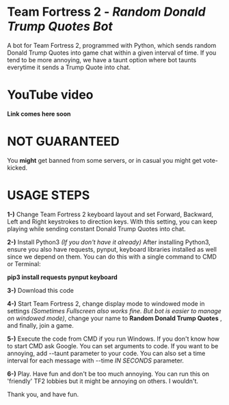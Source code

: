 # Team Fortress 2 - _Random Donald Trump Quotes Bot_
A bot for Team Fortress 2, programmed with Python, which sends random Donald Trump Quotes into game chat within a given interval of time. If you tend to be more annoying, we have a taunt option where bot taunts everytime it sends a Trump Quote into chat.

# YouTube video
**Link comes here soon**

# NOT GUARANTEED
You **might** get banned from some servers, or in casual you might get vote-kicked.

# USAGE STEPS
**1-)** Change Team Fortress 2 keyboard layout and set Forward, Backward, Left and Right keystrokes to direction keys. With this setting, you can keep playing while sending constant Donald Trump Quotes into chat.

**2-)** Install Python3 _(If you don't have it already)_
After installing Python3, ensure you also have requests, pynput, keyboard libraries installed as well since we depend on them.
You can do this with a single command to CMD or Terminal:

**pip3 install requests pynput keyboard**

**3-)** Download this code

**4-)** Start Team Fortress 2, change display mode to windowed mode in settings *_(Sometimes Fullscreen also works fine. But bot is easier to manage on windowed mode)_*, change your name to **Random Donald Trump Quotes** , and finally, join a game.

**5-)** Execute the code from CMD if you run Windows. If you don't know how to start CMD ask Google.
You can set arguments to code. If you want to be annoying, add --taunt parameter to your code. You can also set a time interval for each message with --time *_IN SECONDS_* parameter.

**6-)** Play. Have fun and don't be too much annoying. You can run this on 'friendly' TF2 lobbies but it might be annoying on others. I wouldn't.

Thank you, and have fun.
